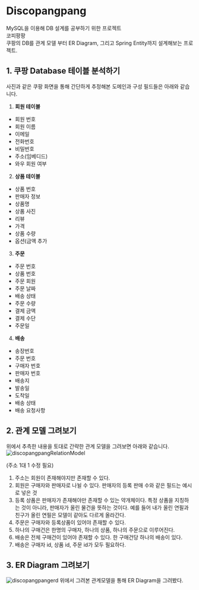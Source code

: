 # Discopangpang
MySQL을 이용해 DB 설계를 공부하기 위한 프로젝트 <br>
코피팡팡 <br>
쿠팡의 DB를 관계 모델 부터 ER Diagram, 그리고 Spring Entity까지 설계해보는 프로젝트.

## 1. 쿠팡 Database 테이블 분석하기
사진과 같은 쿠팡 화면을 통해 간단하게 추정해본 도메인과 구성 필드들은 아래와 같습니다.
1. **회원 테이블**
- 회원 번호
- 회원 이름
- 이메일
- 전화번호
- 비밀번호
- 주소(임베디드)
- 와우 회원 여부

2. **상품 테이블**
- 상품 번호
- 판매자 정보 
- 상품명
- 상품 사진
- 리뷰
- 가격
- 상품 수량
- 옵션(금액 추가
3. **주문**
- 주문 번호 
- 상품 번호 
- 주문 회원 
- 주문 날짜
- 배송 상태
- 주문 수량
- 결제 금액
- 결제 수단
- 주문일

4. **배송**
- 송장번호 
- 주문 번호
- 구매자 번호 
- 판매자 번호 
- 배송지
- 발송일
- 도착일
- 배송 상태
- 배송 요청사항

## 2. 관계 모델 그려보기
위에서 추측한 내용을 토대로 간략한 관계 모델을 그려보면 아래와 같습니다.
![discopangpangRelationModel](https://user-images.githubusercontent.com/71186266/200966468-fe2d4eb9-672a-47bc-9485-55255dc7514d.jpg)

(주소 1대 1 수정 필요)
1. 주소는 회원이 존재해야지만 존재할 수 있다.
2. 회원은 구매자와 판매자로 나뉠 수 있다. 판매자의 등록 판매 수와 같은 필드는 예시로 넣은 것
3. 등록 상품은 판매자가 존재해야만 존재할 수 있는 약개체이다. 특정 상품을 지칭하는 것이 아니라, 판매자가 올린 물건을 뜻하는 것이다. 예를 들어 내가 올린 연필과 친구가 올린 연필은 모델이 같아도 다르게 올라간다.
4. 주문은 구매자와 등록상품이 있어야 존재할 수 있다. 
5. 하나의 구매건은 한명의 구매자, 하나의 상품, 하나의 주문으로 이루어진다.
6. 배송은 전체 구매건이 있어야 존재할 수 있다. 한 구매건당 하나의 배송이 있다.
7. 배송은 구매자 id, 상품 id, 주문 id가 모두 필요하다.


## 3. ER Diagram 그려보기
![discopangpangerd](https://user-images.githubusercontent.com/71186266/200966471-2501173d-4af0-43fb-9920-1be21d2d24d9.png)
위에서 그려본 관계모델을 통해 ER Diagram을 그려봤다.